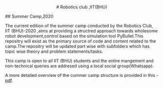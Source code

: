 <p align="center">
# Robotics club ,IIT(BHU)
</p>
## Summer Camp,2020

   The current edition of the summer camp conducted by the Robotics Club, IIT (BHU)-2020 ,aims at providing a structred approach towards wholesome robot development,control based on the simulation tool PyBullet.This repositry will exist as the primary source of code and content related to the camp.The repositry will be updated part wise with subfolders which has topic wise theory and problem statements/tasks.
   
This camp is open to all IIT (BHU) students and the entire mangement and non-technical queries are addresed using a local social group(Whatsapp).

A more detailed overview of the cummer camp structure is provided in this - [pdf](https://github.com/NiranthS/Pybullet-Camp-Part1/blob/master/Camp_Overview.pdf).
